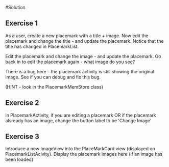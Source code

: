 #Solution


## Exercise 1

As a user, create a new placemark with a title + image. Now edit the placemark and change the title - and update the placemark. Notice that the title has changed in PlacemarkList. 

Edit the placemark and change the image - and update the placemark. Go back in to edit the placemark again - what image do you see?

There is a bug here - the placemark activity is still showing the original image. See if you can debug and fix this bug.

(HINT - look in the PlacemarkMemStore class)


## Exercise 2

in PlacemarkActivity, if you are editing a placemark OR if the placemark alsready has an image, change the button label to be 'Change Image'

## Exercise 3

Introduce a new ImageView into the PlaceMarkCard view (displayed on PlacemarkListAcivity). Display the placemark images here (if an image has been loaded)

